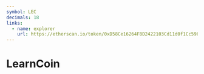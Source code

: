 ```yaml
---
symbol: LEC
decimals: 18
links:
  - name: explorer
    url: https://etherscan.io/token/0xD58Ce16264F8D2422103Cd11d0f1Cc5987E79B5c
---
```


# LearnCoin
